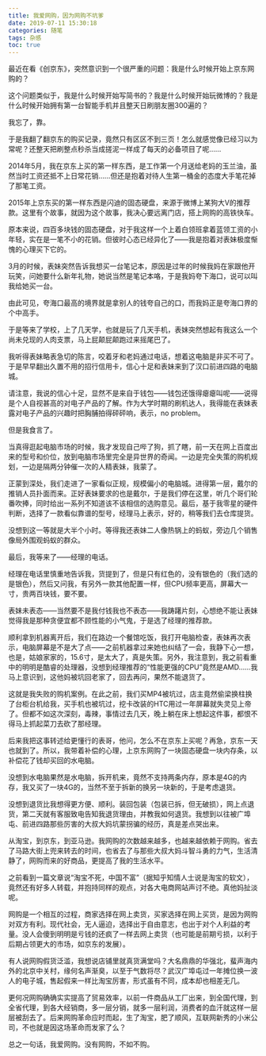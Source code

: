 ```yaml
---
title: 我爱网购，因为网购不坑爹
date: 2019-07-11 15:30:18
categories: 随笔
tags: 杂感
toc: true
---
```

最近在看《创京东》，突然意识到一个很严重的问题：我是什么时候开始上京东网购的？

这个问题类似于，我是什么时候开始写简书的？我是什么时候开始玩微博的？我是什么时候开始拥有第一台智能手机并且整天日刷朋友圈300遍的？

我忘了，靠。

于是我翻了翻京东的购买记录，竟然只有区区不到三页！怎么就感觉像已经习以为常呢？还整天把刷整点秒杀当成搓泥一样成了每天的必备项目了呢……

2014年5月，我在京东上买的第一样东西，是工作第一个月送给老妈的玉兰油，虽然当时工资还抵不上日常花销……但还是抱着对待人生第一桶金的态度大手笔花掉了那笔工资。

2015年上京东买的第一样东西是闪迪的固态硬盘，来源于微博上某狗大V的推荐款。这里有个故事，就因为这个故事，我决心要远离门店，搭上网购的高铁快车。

原本来说，四百多块钱的固态硬盘，对于我这样一个上着白领班拿着蓝领工资的小年轻，实在是一笔不小的花销。但彼时心态已经异化了——我是抱着对表妹极度惭愧的心理买下它的。

3月的时候，表妹突然告诉我想买一台笔记本，原因是过年的时候我妈在家跟他开玩笑，问她要什么新年礼物，她说当然是笔记本咯，于是我妈夸下海口，说可以叫我给她买一台。

由此可见，夸海口最高的境界就是拿别人的钱夸自己的口，而我妈正是夸海口界的个中高手。

于是等来了学校，上了几天学，也就是玩了几天手机，表妹突然想起有我这么一个尚未兑现的人肉支票，马上屁颠屁颠跑过来摇尾巴了。

我听得表妹略表急切的陈言，咬着牙和老妈通过电话，想着这电脑是非买不可了。于是早早翻出久置不用的招行信用卡，信心十足和表妹来到了汉口前进四路的电脑城。

请注意，我说的信心十足，显然不是来自于钱包——钱包还饿得瘪瘪叫呢——说得是个人自视甚高的对电子产品的了解。作为大学时期的刷机达人，我得能在表妹表露对电子产品的兴趣时把胸脯拍得砰砰响，表示，no problem。

但是我食言了。

当真得逛起电脑市场的时候，我才发现自己哔了狗，抓了瞎，前一天在网上百度出来的型号和价位，放到电脑市场里完全是异世界的奇闻。一边是完全失策的购机规划，一边是隔两分钟催一次的人精表妹，我蒙了。

正蒙到深处，我们走进了一家看似正规，规模偏小的电脑城。进得第一层，戴尔的推销人员扑面而来。正好表妹要求的也是戴尔，于是我们停在这里，听几个哥们轮番吹捧，同时给出一系列不知道该不该相信的选购意见。最后，基于我零星的硬件判断，选择了一款看似靠谱的型号，经理马上表示，好的，稍等我们去仓库提货。

没想到这一等就是大半个小时。等得我还表妹二人像热锅上的蚂蚁，旁边几个销售像局外围观蚂蚁的群众。

最后，我等来了——经理的电话。

经理在电话里慎重地告诉我，货提到了，但是只有红色的，没有银色的（我们选的是银色），然后又问我，有另外一款其他配置一样，但CPU频率更高，屏幕大一寸，贵两百块钱，要不要。

表妹未表态——当然要不是我付钱我也不表态——我踌躇片刻，心想绝不能让表妹觉得我是那种贪便宜都不顾性能的小气鬼，于是选了经理的推荐款。

顺利拿到机器离开后，我们在路边一个餐馆吃饭，我打开电脑检查，表妹再次表示，电脑屏幕是不是大了点——之前机器拿过来她也纠结了一会，我静下心一想，也是，姑娘家家的，15.6寸，是太大了，真是失策。另外，我注意到，我之前看重中的明明是酷睿的处理器，没想到经理推荐的“性能更强的CPU”竟然是AMD……我马上意识到，这他妈被坑回老家了，回去再问，果然不能退货了。

这就是我失败的购机案例。在此之前，我们买MP4被坑过，店主竟然偷梁换柱换了台柜台机给我，买手机也被坑过，挖卡改装的HTC用过一年屏幕就失灵见上帝了。但都不如这次深刻，毒辣，事情过去几天，晚上躺在床上想起这件事，都恨不得马上抓起菜刀去砍了那经理。

后来我把这事转述给更懂行的表哥，他问，怎么不在京东上买呢？再急，京东一天也就到了。所以，我带着补偿的心理，上京东网购了一块固态硬盘一块内存条，以补偿花了钱却买回的水电脑。

没想到水电脑果然是水电脑，拆开机来，竟然不支持两条内存，原本是4G的内存，我又买了一块4G的，当然不至于拆新的换另一块新的，于是考虑退货。

没想到退货比我想得更方便、顺利。装回包装（包装已拆，但无破损），网上点退货，第二天就有客服致电告知我退货理由，并教我如何退货。我想到以往被广埠屯、前进四路那些厉害的大叔大妈坑蒙拐骗的经历，真是差点哭出来。

从淘宝，到京东，到亚马逊。我网购的次数越来越多，也越来越依赖于网购。省去了马路大街上兜来转去的时间，也省去了与那些大叔大妈斗智斗勇的力气，生活清静了，网购而来的好商品，更提高了我的生活水平。

之前看到一篇文章说“淘宝不死，中国不富”（据知乎知情人士说是淘宝的软文），竟然还有好多人转载，并抱持同样的观点，对各大电商网站声讨不绝。真他妈扯淡呢。

网购是一个相互的过程，商家选择在网上卖货，买家选择在网上买货，是因为网购对双方有利。现代社会，无人逼迫，选择出于自由意志，也出于对个人利益的考量。没人会傻到明明是亏钱的还疯了一样去网上卖货（也可能是前期亏损，以利于后期占领更大的市场，如京东的发展）。

有人说网购假货泛滥，我想说店铺里就真货满堂吗？大名鼎鼎的华强北，蜚声海内外的北京中关村，缘何名声渐臭，以至于气数将尽？武汉广埠屯过一年摊位换一波人的电子城，售起假来一样比淘宝厉害，形式虽有不同，成本却也相差无几。

更何况网购确确实实提高了贸易效率，以前一件商品从工厂出来，到全国代理，到全省代理，到各大经销商，多一层分销，就多一层利润，消费者的血汗就这样一层层被刮去了。后来网购革命应时而起，生了淘宝，肥了顺风，互联网新秀的小米公司，不也就是因这场革命而发家了么？

总之一句话，我爱网购。没有网购，不如不购。
